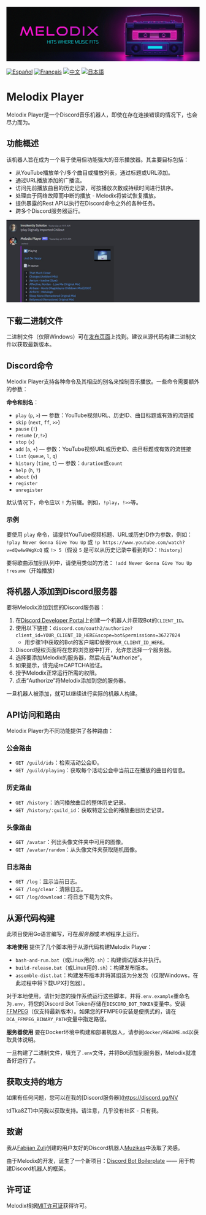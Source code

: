 ![# Header](https://github.com/keshon/melodix-player/blob/master/assets/banner-readme.png)

[![Español](https://img.shields.io/badge/Español-README-blue)](/docs/README_ES.md) [![Français](https://img.shields.io/badge/Français-README-blue)](/docs/README_FR.md) [![中文](https://img.shields.io/badge/中文-README-blue)](/docs/README_CN.md) [![日本語](https://img.shields.io/badge/日本語-README-blue)](/docs/README_JP.md)

# Melodix Player

Melodix Player是一个Discord音乐机器人，即使在存在连接错误的情况下，也会尽力而为。

## 功能概述

该机器人旨在成为一个易于使用但功能强大的音乐播放器。其主要目标包括：

- 从YouTube播放单个/多个曲目或播放列表，通过标题或URL添加。
- 通过URL播放添加的广播流。
- 访问先前播放曲目的历史记录，可按播放次数或持续时间进行排序。
- 处理由于网络故障而中断的播放 - Melodix将尝试恢复播放。
- 提供暴露的Rest API以执行在Discord命令之外的各种任务。
- 跨多个Discord服务器运行。

![播放示例](https://github.com/keshon/melodix-player/blob/master/assets/playing.jpg)

## 下载二进制文件

二进制文件（仅限Windows）可在[发布页面](https://github.com/keshon/melodix-player/releases)上找到。建议从源代码构建二进制文件以获取最新版本。

## Discord命令

Melodix Player支持各种命令及其相应的别名来控制音乐播放。一些命令需要额外的参数：

**命令和别名**：
- `play` (`p`, `>`) — 参数：YouTube视频URL、历史ID、曲目标题或有效的流链接
- `skip` (`next`, `ff`, `>>`)
- `pause` (`!`)
- `resume` (`r`,`!>`)
- `stop` (`x`)
- `add` (`a`, `+`) — 参数：YouTube视频URL或历史ID、曲目标题或有效的流链接
- `list` (`queue`, `l`, `q`)
- `history` (`time`, `t`) — 参数：`duration`或`count`
- `help` (`h`, `?`)
- `about` (`v`)
- `register`
- `unregister`

默认情况下，命令应以 `!` 为前缀。例如，`!play`，`!>>`等。

### 示例
要使用 `play` 命令，请提供YouTube视频标题、URL或历史ID作为参数，例如：
`!play Never Gonna Give You Up` 
或 
`!p https://www.youtube.com/watch?v=dQw4w9WgXcQ` 
或 
`!> 5`（假设 `5` 是可以从历史记录中看到的ID：`!history`）

要将歌曲添加到队列中，请使用类似的方法：
`!add Never Gonna Give You Up` 
`!resume`（开始播放）

## 将机器人添加到Discord服务器

要将Melodix添加到您的Discord服务器：

1. 在[Discord Developer Portal](https://discord.com/developers/applications)上创建一个机器人并获取Bot的`CLIENT_ID`。
2. 使用以下链接：`discord.com/oauth2/authorize?client_id=YOUR_CLIENT_ID_HERE&scope=bot&permissions=36727824`
   - 用步骤1中获取的Bot的客户端ID替换`YOUR_CLIENT_ID_HERE`。
3. Discord授权页面将在您的浏览器中打开，允许您选择一个服务器。
4. 选择要添加Melodix的服务器，然后点击“Authorize”。
5. 如果提示，请完成reCAPTCHA验证。
6. 授予Melodix正常运行所需的权限。
7. 点击“Authorize”将Melodix添加到您的服务器。

一旦机器人被添加，就可以继续进行实际的机器人构建。

## API访问和路由

Melodix Player为不同功能提供了各种路由：

### 公会路由

- `GET /guild/ids`：检索活动公会ID。
- `GET /guild/playing`：获取每个活动公会中当前正在播放的曲目的信息。

### 历史路由

- `GET /history`：访问播放曲目的整体历史记录。
- `GET /history/:guild_id`：获取特定公会的播放曲目历史记录。

### 头像路由

- `GET /avatar`：列出头像文件夹中可用的图像。
- `GET /avatar/random`：从头像文件夹获取随机图像。

### 日志路由

- `GET /log`：显示当前日志。
- `GET /log/clear`：清除日志。
- `GET /log/download`：将日志下载为文件。

## 从源代码构建

此项目使用Go语言编写，可在*服务器*或*本地*程序上运行。

**本地使用**
提供了几个脚本用于从源代码构建Melodix Player：
- `bash-and-run.bat`（或Linux用的`.sh`）：构建调试版本并执行。
- `build-release.bat`（或Linux用的`.sh`）：构建发布版本。
- `assemble-dist.bat`：构建发布版本并将其组装为分发包（仅限Windows，在此过程中将下载UPX打包器）。

对于本地使用，请针对您的操作系统运行这些脚本，并将`.env.example`重命名为`.env`，将您的Discord Bot Token存储在`DISCORD_BOT_TOKEN`变量中。安装[FFMPEG](https://ffmpeg.org/)（仅支持最新版本）。如果您的FFMPEG安装是便携式的，请在`DCA_FFMPEG_BINARY_PATH`变量中指定路径。

**服务器使用**
要在Docker环境中构建和部署机器人，请参阅`docker/README.md`以获取具体说明。

一旦构建了二进制文件，填充了`.env`文件，并将Bot添加到服务器，Melodix就准备好运行了。

## 获取支持的地方

如果有任何问题，您可以在我的[Discord服务器](https://discord.gg/NV

tdTka8ZT)中问我以获取支持。请注意，几乎没有社区 - 只有我。

## 致谢

我从[Fabijan Zulj](https://github.com/FabijanZulj)创建的用户友好的Discord机器人[Muzikas](https://github.com/FabijanZulj/Muzikas)中汲取了灵感。

由于Melodix的开发，诞生了一个新项目：[Discord Bot Boilerplate](https://github.com/keshon/discord-bot-boilerplate) —— 用于构建Discord机器人的框架。

## 许可证

Melodix根据[MIT许可证](https://opensource.org/licenses/MIT)获得许可。